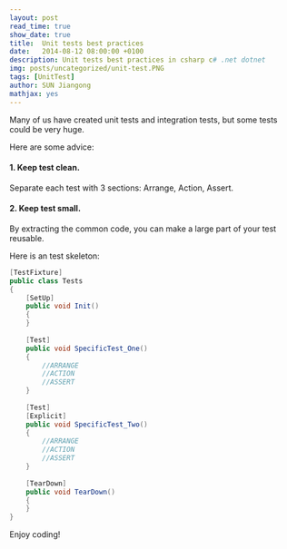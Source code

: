 ```yaml
---
layout: post
read_time: true
show_date: true
title:  Unit tests best practices 
date:   2014-08-12 08:00:00 +0100
description: Unit tests best practices in csharp c# .net dotnet
img: posts/uncategorized/unit-test.PNG
tags: [UnitTest]
author: SUN Jiangong
mathjax: yes
---
```



Many of us have created unit tests and integration tests, but some tests could be very huge. 

Here are some advice:

#### 1. Keep test clean.

Separate each test with 3 sections: Arrange, Action, Assert.

<!--more-->

#### 2. Keep test small. 

By extracting the common code, you can make a large part of your test reusable.

Here is an test skeleton:

```csharp
[TestFixture]
public class Tests
{
	[SetUp]
	public void Init()
	{
	}
 
	[Test]
	public void SpecificTest_One()
	{
		//ARRANGE
		//ACTION
		//ASSERT
	}
 
	[Test]
	[Explicit]
	public void SpecificTest_Two()
	{
		//ARRANGE
		//ACTION
		//ASSERT
	}
	
	[TearDown]
	public void TearDown()
	{          
	}
}
```


Enjoy coding!

